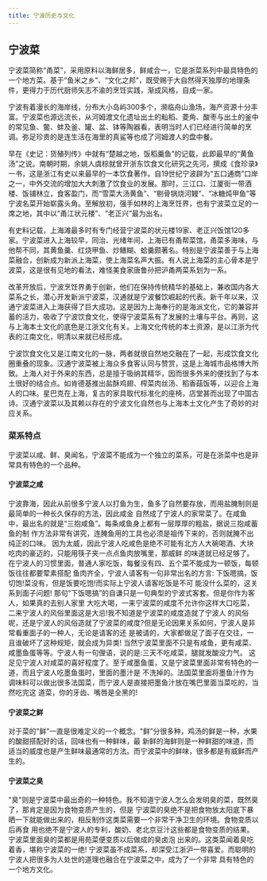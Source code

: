 ```yaml
---
title: 宁波历史与文化
---
```


## 宁波菜

宁波菜简称“甬菜”，采用原料以海鲜居多，鲜咸合一，它是浙菜系列中最具特色的一个地方菜。基于“鱼米之乡”、“文化之邦”，既受赐于大自然得天独厚的地理条件，更得力于历代厨师矢志不渝的烹饪实践，渐成风格，自成一家。

宁波有着漫长的海岸线，分布大小岛屿300多个，濒临舟山渔场，海产资源十分丰富。宁波菜也源远流长，从河姆渡文化遗址出土的籼稻、菱角、酸枣与出土的釜中的常见鱼、鳖、蚌及釜、罐、盆、钵等陶器看，表明当时人们已经进行简单的烹调。弥足珍贵的是连生活在海里的真鲨等也成了河姆渡人的盘中餐。

早在《史记：货殖列传》中就有“楚越之地，饭稻羹鱼”的记载，此即最早的“黄鱼汤”之说。南朝时期，余姚人虞棕就曾开浙东饮食文化研究之先河，撰成《食珍录》一书，这是浙江有史以来最早的一本饮食著作。自19世纪宁波辟为“五口通商”口岸之一，中外交流的增加大大刺激了饮食业的发展。那时，三江口、江厦街一带酒楼、饭铺林立，食客盈门，而“雪菜大汤黄鱼”、“剔骨锅烧河鳗”、“冰糖炖甲鱼”等宁波名菜开始崭露头角。至解放初，强手如林的上海烹饪界，也有宁波菜立足的一席之地，其中以“甬江状元楼”、“老正兴”最为出名。

有史料记载，上海滩最多时有专门经营宁波菜的状元楼19家、老正兴饭馆120多家。宁波菜进入上海较早，同治、光绪年间，上海已有甬帮菜馆，甬菜多海味，与他帮不同，其黄鱼羹、红烧甲鱼、炒鳝糊、蛤羹颇著名。特别是宁波菜善于与上海菜融合，创新成为新派上海菜，使上海菜名声大振。有人说上海菜的主心骨本是宁波菜，这是很有见地的看法，难怪美食家唐鲁孙把沪甬两菜系划为一系。

改革开放后，宁波烹饪界勇于创新，他们在保持传统精华的基础上，兼收国内各大菜系之长，潜心开发新派宁波菜，汉通就是宁波餐饮崛起的代表。新千年以来，汉通宁波菜进入上海获得了巨大成功。这是因为上海奉行的是海派文化，它的兼容并蓄的活力，吸收了宁波饮食文化，使得宁波菜系有了发展的土壤与平台。再则，这与上海本土文化的底色是江浙文化有关。上海文化传统的本土资源，是以江浙为代表的江南文化，明清以来就已经形成。

宁波饮食文化又是江南文化的一脉，两者就很自然地交融在了一起，形成饮食文化圈重叠的现象。汉通宁波菜被上海众多食客认同与赞赏，这是上海城市品格博大所致。上海人对于外来的东西，总是擅于吸纳其精华，因而很多外来的便找到了与本土很好的结合点。如肯德基推出盐酥鸡翅、榨菜肉丝汤、稻香菇饭等，以迎合上海人的口味。星巴克在上海，复古的家具取代标准化的座椅，店堂甚而出现了中国古诗。汉通宁波菜以及其赖以存在的宁波文化自然也与上海本土文化产生了奇妙的对应关系。

### 菜系特点

宁波菜以咸、鲜、臭闻名，宁波菜不能成为一个独立的菜系，可是在浙菜中也是非常具有特色的一个品种。

#### 宁波菜之咸

宁波靠海，因此从前很多宁波人以打鱼为生，鱼多了自然要存放，而用盐腌制则是最简单的一种长久保存的方法，因此咸金
自然成了宁波人的家常菜了。在咸鱼中，最出名的就是“三抱咸鱼”。每条咸鱼身上都有一层厚厚的粗盐，据说三抱咸蓄鱼的制
作方法非常有讲究，连腌鱼用的工具也必须是祖传下来的，否则就腌不出纯正的口味。
因为太威，因此宁波人吃咸色是绝不可能有北方人大碗喝酒、大块吃肉的豪迈的，只能用筷子夹一点点鱼肉放嘴里，那威鲜
的味道就已经足够了。在宁波人的习惯里面，普通人家吃饭，每餐没有四、五个菜不能成为一顿饭，每顿饭往往都要荤素搭配
鱼肉齐全，宁波人请客有一句非常出名的方言: 下饭嗯搞，饭切饱!菜没有，但是饭要吃饱!而实际上宁波人请客吃饭是不可
能没什么菜的，这关系到面子问题! 那句“下饭嗯搞”的自谦只是一句典型的宁波式客套。但是你作为客人，如果真的去别人家里
大吃大喝，一来宁波菜的咸度不允许你这样大口吃菜，二来宁波人的风俗里面这是大忌!我不知道是宁波菜的咸度造就了宁波人
的风俗呢，还是宁波人的风俗造就了宁波菜的咸度?但是无论因果关系如何，宁波人是非常看重面子的一种人，无论是请客的还
是被请的，大家都做足了面子在交往，一且谁破坏了这种规矩，就会成为异类!
当然宁波菜里面不只是有咸鱼，更有咸菜、咸墨鱼蛋等等。宁波人有一句俚语，说的是:三天不吃咸菜，腿就发酸没力气。
这足见宁波人对咸菜的喜好程度了。至于咸墨鱼蛋，又是宁波菜里面非常有特色的一道，而且宁波人吃墨鱼蛋时，里面的墨汁是
不洗掉的。法国菜里面将墨鱼汁作为调味料可以做出很多法国菜，而宁波人是直接把墨鱼汁放在嘴巴里面当菜吃的，当然吃完这
道菜，你的牙齿、嘴唇是全黑的!

#### 宁波菜之鲜

对于菜的"鲜”一直是很难定义的一个概念。"鲜”分很多种，鸡汤的鲜是一种，水果的酸甜搭配好的话，回味也有一种鲜味，最
新鲜的海鲜则是一种鲜甜的味道，而适当的威度也是产生鲜味最通常的方法。而宁波菜中的鲜味，很多都是有威鲜而产生的。

#### 宁波菜之臭

"臭"则是宁波菜中最出奇的一种特色。我不知道宁波人怎么会发明臭的菜，既然臭了，那肯定是因为食物变质产生的，但是
宁波菜的臭绝不是把食物放太阳底下暴晒一下就能做出来的，相反制作这类菜需要一个非常干净卫生的环境。食物变质以后再食
用也绝不是宁波人的专利，酸奶、老北京豆汁这些都是食物变质的结果。宁波菜里面臭的菜都是用苑菜便变质以后做成的臭卤泡
出来的。这类菜闻着臭吃着香，堪称宁波菜的一绝!
宁波菜虽不成菜系，却深受江浙沪一带喜爱。而聪明的宁波人把很多为人处世的道理也融合在宁波菜之中，成为了一个非常
具有特色的一个地方文化。
